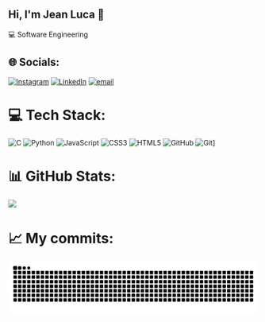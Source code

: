 ## Hi, I'm Jean Luca 👋

💻 Software Engineering




## 🌐 Socials:
[![Instagram](https://img.shields.io/badge/Instagram-%23E4405F.svg?logo=Instagram&logoColor=white)](https://instagram.com/j.luca__)
[![LinkedIn](https://img.shields.io/badge/LinkedIn-%230077B5.svg?logo=linkedin&logoColor=white)](https://www.linkedin.com/in/jean-luca-novaes-gomes-a40a38239/)
[![email](https://img.shields.io/badge/Email-D14836?logo=gmail&logoColor=white)](mailto:Jean.luca162021@outlook.com) 

# 💻 Tech Stack:
![C](https://img.shields.io/badge/c-%2300599C.svg?style=for-the-badge&logo=c&logoColor=white) ![Python](https://img.shields.io/badge/python-3670A0?style=for-the-badge&logo=python&logoColor=ffdd54) ![JavaScript](https://img.shields.io/badge/javascript-%23323330.svg?style=for-the-badge&logo=javascript&logoColor=%23F7DF1E) ![CSS3](https://img.shields.io/badge/css3-%231572B6.svg?style=for-the-badge&logo=css3&logoColor=white) ![HTML5](https://img.shields.io/badge/html5-%23E34F26.svg?style=for-the-badge&logo=html5&logoColor=white) ![GitHub](https://img.shields.io/badge/github-%23121011.svg?style=for-the-badge&logo=github&logoColor=white) ![Git](https://img.shields.io/badge/git-%23F05033.svg?style=for-the-badge&logo=git&logoColor=white)]

# 📊 GitHub Stats:
![](https://github-readme-stats.vercel.app/api/top-langs/?username=jlngomes&theme=dark&hide_border=false&include_all_commits=false&count_private=false&layout=compact)

# 📈 My commits:
<picture align="center">
  <source media="(prefers-color-scheme: dark)" srcset="https://raw.githubusercontent.com/jlngomes/jlngomes/output/github-contribution-grid-snake-dark.svg">
  <source media="(prefers-color-scheme: light)" srcset="https://raw.githubusercontent.com/jnlgomes/jlngomes/output/github-contribution-grid-snake-dark.svg">
  <img align="center" alt="github contribution grid snake animation" src="https://raw.githubusercontent.com/jlngomes/jlngomes/output/github-contribution-grid-snake.svg">
</picture>
